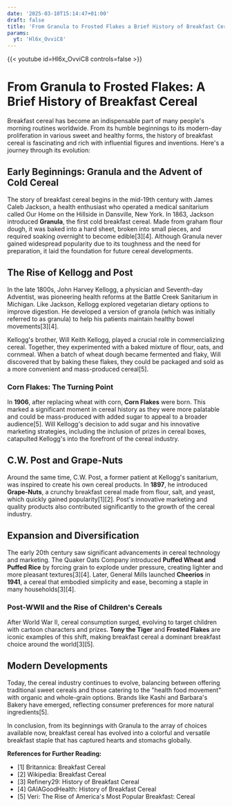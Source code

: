 ```yaml
---
date: '2025-03-10T15:14:47+01:00'
draft: false
title: 'From Granula to Frosted Flakes a Brief History of Breakfast Cereal'
params:
  yt: 'Hl6x_OvviC8'
---
```


{{< youtube id=Hl6x_OvviC8 controls=false >}}

**From Granula to Frosted Flakes: A Brief History of Breakfast Cereal**
=====================================================================================

Breakfast cereal has become an indispensable part of many people's morning routines worldwide. From its humble beginnings to its modern-day proliferation in various sweet and healthy forms, the history of breakfast cereal is fascinating and rich with influential figures and inventions. Here's a journey through its evolution:

## Early Beginnings: Granula and the Advent of Cold Cereal

The story of breakfast cereal begins in the mid-19th century with James Caleb Jackson, a health enthusiast who operated a medical sanitarium called Our Home on the Hillside in Dansville, New York. In 1863, Jackson introduced **Granula**, the first cold breakfast cereal. Made from graham flour dough, it was baked into a hard sheet, broken into small pieces, and required soaking overnight to become edible[3][4]. Although Granula never gained widespread popularity due to its toughness and the need for preparation, it laid the foundation for future cereal developments.

## The Rise of Kellogg and Post

In the late 1800s, John Harvey Kellogg, a physician and Seventh-day Adventist, was pioneering health reforms at the Battle Creek Sanitarium in Michigan. Like Jackson, Kellogg explored vegetarian dietary options to improve digestion. He developed a version of granola (which was initially referred to as granula) to help his patients maintain healthy bowel movements[3][4].

Kellogg's brother, Will Keith Kellogg, played a crucial role in commercializing cereal. Together, they experimented with a baked mixture of flour, oats, and cornmeal. When a batch of wheat dough became fermented and flaky, Will discovered that by baking these flakes, they could be packaged and sold as a more convenient and mass-produced cereal[5].

### Corn Flakes: The Turning Point

In **1906**, after replacing wheat with corn, **Corn Flakes** were born. This marked a significant moment in cereal history as they were more palatable and could be mass-produced with added sugar to appeal to a broader audience[5]. Will Kellogg's decision to add sugar and his innovative marketing strategies, including the inclusion of prizes in cereal boxes, catapulted Kellogg's into the forefront of the cereal industry.

## C.W. Post and Grape-Nuts

Around the same time, C.W. Post, a former patient at Kellogg's sanitarium, was inspired to create his own cereal products. In **1897**, he introduced **Grape-Nuts**, a crunchy breakfast cereal made from flour, salt, and yeast, which quickly gained popularity[1][2]. Post's innovative marketing and quality products also contributed significantly to the growth of the cereal industry.

## Expansion and Diversification

The early 20th century saw significant advancements in cereal technology and marketing. The Quaker Oats Company introduced **Puffed Wheat and Puffed Rice** by forcing grain to explode under pressure, creating lighter and more pleasant textures[3][4]. Later, General Mills launched **Cheerios** in **1941**, a cereal that embodied simplicity and ease, becoming a staple in many households[3][4].

### Post-WWII and the Rise of Children's Cereals

After World War II, cereal consumption surged, evolving to target children with cartoon characters and prizes. **Tony the Tiger** and **Frosted Flakes** are iconic examples of this shift, making breakfast cereal a dominant breakfast choice around the world[3][5].

## Modern Developments

Today, the cereal industry continues to evolve, balancing between offering traditional sweet cereals and those catering to the "health food movement" with organic and whole-grain options. Brands like Kashi and Barbara's Bakery have emerged, reflecting consumer preferences for more natural ingredients[5].

In conclusion, from its beginnings with Granula to the array of choices available now, breakfast cereal has evolved into a colorful and versatile breakfast staple that has captured hearts and stomachs globally.


**References for Further Reading:**
- [1] Britannica: Breakfast Cereal
- [2] Wikipedia: Breakfast Cereal
- [3] Refinery29: History of Breakfast Cereal
- [4] GAIAGoodHealth: History of Breakfast Cereal
- [5] Veri: The Rise of America's Most Popular Breakfast: Cereal